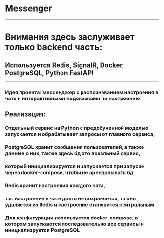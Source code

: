 # Messenger
---------------
# Внимания здесь заслуживает только backend часть:
## Используется Redis, SignalR, Docker, PostgreSQL, Python FastAPI
---------------
### Идея проекта: мессенджер с распознаванием настроения в чате и интерактивными подсказками по настроению 
## Реализация: 
### Отдельный сервис на Python с предобученной моделью запускается и обрабатывает запросы от главного сервиса, 
### PostgreSQL хранит сообщения пользователей, а также данные о них, также здесь бд это локальный сервис, 
###     который инициализируется и запускается при запуске через docker-compose, чтобы не арендовывать бд
### Redis хранит настроения каждого чата, 
###     т.к. настроение в чате долго не сохраняется, то оно удаляется из Redis и настроение становится нейтральным
### Для конфигурации используется docker-compose, в котором запускаются последовательно все сервисы и инициализруется PostgreSQL
